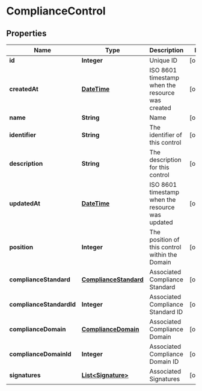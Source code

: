 
# ComplianceControl

## Properties
Name | Type | Description | Notes
------------ | ------------- | ------------- | -------------
**id** | **Integer** | Unique ID |  [optional]
**createdAt** | [**DateTime**](DateTime.md) | ISO 8601 timestamp when the resource was created |  [optional]
**name** | **String** | Name |  [optional]
**identifier** | **String** | The identifier of this control |  [optional]
**description** | **String** | The description for this control |  [optional]
**updatedAt** | [**DateTime**](DateTime.md) | ISO 8601 timestamp when the resource was updated |  [optional]
**position** | **Integer** | The position of this control within the Domain |  [optional]
**complianceStandard** | [**ComplianceStandard**](ComplianceStandard.md) | Associated Compliance Standard |  [optional]
**complianceStandardId** | **Integer** | Associated Compliance Standard ID |  [optional]
**complianceDomain** | [**ComplianceDomain**](ComplianceDomain.md) | Associated Compliance Domain |  [optional]
**complianceDomainId** | **Integer** | Associated Compliance Domain ID |  [optional]
**signatures** | [**List&lt;Signature&gt;**](Signature.md) | Associated Signatures |  [optional]



